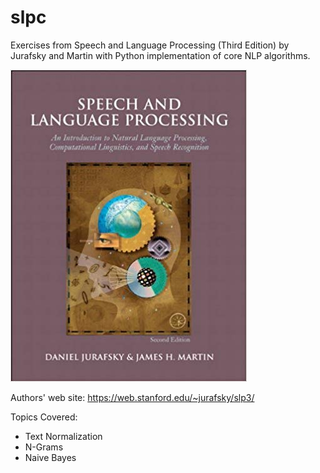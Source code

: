 # slpc
Exercises from Speech and Language Processing (Third Edition) by Jurafsky and Martin with Python implementation of core NLP algorithms.

![alt text](https://github.com/davisr137/slpc/blob/master/book.jpg)

Authors' web site: https://web.stanford.edu/~jurafsky/slp3/

Topics Covered:
- Text Normalization
- N-Grams
- Naive Bayes
